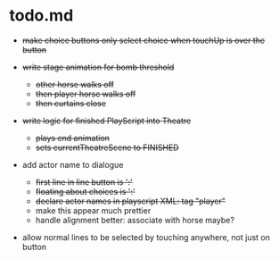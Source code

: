 # todo.md

  + ~~make choice buttons only select choice when touchUp is over the button~~
  
  + ~~write stage animation for bomb threshold~~
      - ~~other horse walks off~~
      - ~~then player horse walks off~~
      - ~~then curtains close~~
      
  + ~~write logic for finished PlayScript into Theatre~~
      - ~~plays end animation~~
      - ~~sets currentTheatreScene to FINISHED~~

  + add actor name to dialogue
      - ~~first line in line button is '<actor>:'~~
      - ~~floating about choices is '<actor>:'~~
      - ~~declare actor names in playscript XML: tag "player"~~
      - make this appear much prettier
      - handle alignment better: associate with horse maybe?
      
  + allow normal lines to be selected by touching anywhere, not just on
    button
    
